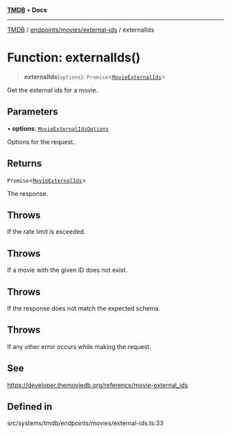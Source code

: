 [**TMDB**](../../../../README.md) • **Docs**

***

[TMDB](../../../../README.md) / [endpoints/movies/external-ids](../README.md) / externalIds

# Function: externalIds()

> **externalIds**(`options`): `Promise`\<[`MovieExternalIds`](../../../../structs/Schemas/type-aliases/MovieExternalIds.md)\>

Get the external ids for a movie.

## Parameters

• **options**: [`MovieExternalIdsOptions`](../type-aliases/MovieExternalIdsOptions.md)

Options for the request.

## Returns

`Promise`\<[`MovieExternalIds`](../../../../structs/Schemas/type-aliases/MovieExternalIds.md)\>

The response.

## Throws

If the rate limit is exceeded.

## Throws

If a movie with the given ID does not exist.

## Throws

If the response does not match the expected schema.

## Throws

If any other error occurs while making the request.

## See

https://developer.themoviedb.org/reference/movie-external_ids

## Defined in

src/systems/tmdb/endpoints/movies/external-ids.ts:33
